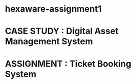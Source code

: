 # hexaware-assignment1
# CASE STUDY : Digital Asset Management System
# ASSIGNMENT : Ticket Booking System
